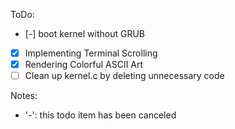 ToDo:
- [-] boot kernel without GRUB
- [x] Implementing Terminal Scrolling
- [x] Rendering Colorful ASCII Art
- [ ] Clean up kernel.c by deleting unnecessary code

Notes:
* '-': this todo item has been canceled
